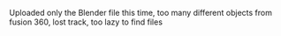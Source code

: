 Uploaded only the Blender file this time, too many different objects from fusion 360, lost track, too lazy to find files
